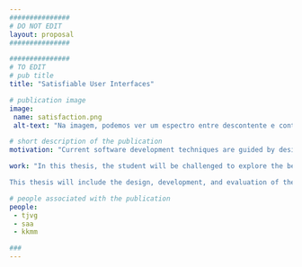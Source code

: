 ```yaml
---
###############
# DO NOT EDIT
layout: proposal
###############

###############
# TO EDIT
# pub title 
title: "Satisfiable User Interfaces"

# publication image
image:
 name: satisfaction.png
 alt-text: "Na imagem, podemos ver um espectro entre descontente e contente, com uma seta a apontar para neutro." # provide a short description for the image #a11y

# short description of the publication
motivation: "Current software development techniques are guided by designers or developers who are responsible for designing, developing and running tests on the interface. Usually, the consequence is a one-size-fits-all solution aimed at an average user.  Many of these solutions and design choices do not take into account the individual preferences and needs. Personalization of interactive systems aims to provide users more control of interface features in order to better meet their needs. This approach has been explored in previous work but struggled to emerge as an accepted practice. In today’s UIs, we can witness support for some of these adaptations (e.g., zooming in and out a webpage, or changing its contrast). However, when users access a webpage or application, the way in which it is adjusted to their abilities and preferences is almost nonexistent."

work: "In this thesis, the student will be challenged to explore the benefits and limitations of end-user personalization of web interfaces. Users should be able to change interface attributes such as colors, text, size, or reorder structural elements, for instance. The student will explore different ways to create a user model (personalization, calibration,...). The student will also explore how to transform the webpage styles into constraints that can be merged with the aforementioned user model. In the end, users will be able to use the approach by setting up a proxy or by installing a browser extension and see the adaptations happen in any webpage.

This thesis will include the design, development, and evaluation of the approach with end-users. The work will be done in collaboration with researchers from Northumbria University, UK."

# people associated with the publication
people:
 - tjvg
 - saa
 - kkmm

###
---
```

